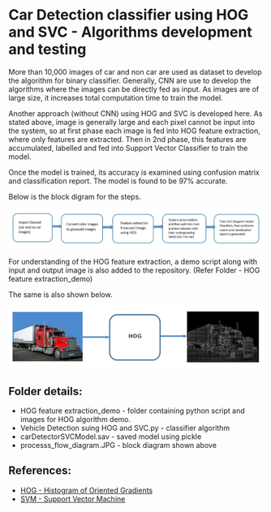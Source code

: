 # Car Detection classifier using HOG and SVC - Algorithms development and testing

More than 10,000 images of car and non car are used as dataset to develop the algorithm for binary classifier. 
Generally, CNN are use to develop the algorithms where the images can be directly fed as input. As images are of large size, 
it increases total computation time to train the model.

Another approach (without CNN) using HOG and SVC is developed here. As stated above, image is generally large and each pixel 
cannot be input into the system, so at first phase each image is fed into HOG feature extraction, where only features are extracted.
Then in 2nd phase, this features are accumulated, labelled and fed into Support Vector Classifier to train the model. 

Once the model is trained, its accuracy is examined using confusion matrix and classification report. 
The model is found to be 97% accurate.

Below is the block digram for the steps.

![Block diagram](https://github.com/shiva-agrawal/autonomous_driving/blob/master/02_Perception/Car%20Detection%20using%20HOG%20and%20SVC/processs_flow_diagram.JPG)

For understanding of the HOG feature extraction, a demo script along with input and output image is also added to the repository. 
(Refer Folder - HOG feature extraction_demo)

The same is also shown below.

![HOG](https://github.com/shiva-agrawal/autonomous_driving/blob/master/02_Perception/Car%20Detection%20using%20HOG%20and%20SVC/HOG%20feature%20extraction_demo/HOG_block_diagram.png)

## Folder details:
* HOG feature extraction_demo - folder containing python script and images for HOG algorithm demo.
* Vehicle Detection suing HOG and SVC.py - classifier algorithm
* carDetectorSVCModel.sav - saved model using pickle 
* processs_flow_diagram.JPG - block diagram shown above

## References:
* [HOG - Histogram of Oriented Gradients](https://www.learnopencv.com/histogram-of-oriented-gradients/)
* [SVM - Support Vector Machine](https://scikit-learn.org/stable/modules/svm.html)
